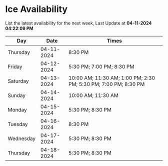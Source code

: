 # Ice Availability

List the latest availability for the next week, Last Update at **04-11-2024 04:22:09 PM**

| Day         | Date        | Times       |
| ----------- | ----------- | ----------- |
|Thursday|04-11-2024|8:30 PM|
|Friday|04-12-2024|5:30 PM; 7:00 PM; 8:30 PM|
|Saturday|04-13-2024|10:00 AM; 11:30 AM; 1:00 PM; 2:30 PM; 5:30 PM; 7:00 PM; 8:30 PM|
|Sunday|04-14-2024|10:00 AM; 11:30 AM|
|Monday|04-15-2024|5:30 PM; 8:30 PM|
|Tuesday|04-16-2024|8:30 PM|
|Wednesday|04-17-2024|5:30 PM; 8:30 PM|
|Thursday|04-18-2024|5:30 PM; 8:30 PM|
